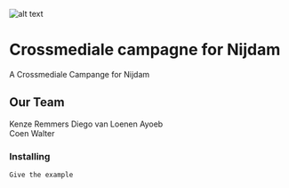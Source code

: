 ![alt text](https://www.google.nl/url?sa=i&rct=j&q=&esrc=s&source=images&cd=&cad=rja&uact=8&ved=2ahUKEwjzwJu0sNngAhWB5KQKHWfLDM4QjRx6BAgBEAU&url=https%3A%2F%2Fwww.verkooppunten.nl%2Fnijdam%2Frotterdam&psig=AOvVaw285vMplNuIl0_v7NqSbrXy&ust=1551269770479786 "Nijdam Logo")
# Crossmediale campagne for Nijdam 
A Crossmediale Campange for Nijdam 

## Our Team
Kenze Remmers 
Diego van Loenen 
Ayoeb   
Coen Walter 

### Installing
```
Give the example
```